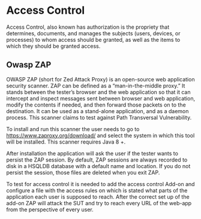 # Access Control

Access Control, also known has authorization is the propriety that determines, documents, and manages the subjects (users, devices, or processes) to whom access should be granted, as well as the items to which they should be granted access.


## Owasp ZAP

OWASP ZAP (short for Zed Attack Proxy) is an open-source web application security scanner. ZAP can be defined as a “man-in-the-middle proxy.” It stands between the tester’s browser and the web application so that it can intercept and inspect messages sent between browser and web application, modify the contents if needed, and then forward those packets on to the destination. It can be used as a stand-alone application, and as a daemon process. This scanner claims to test against Path Transversal Vulnerability.

To install and run this scanner the user needs to go to https://www.zaproxy.org/download/ and select the system in which this tool will be installed. This scanner requires Java 8 +.

After installation the application will ask the user if the tester wants to persist the ZAP session. By default, ZAP sessions are always recorded to disk in a HSQLDB database with a default name and location. If you do not persist the session, those files are deleted when you exit ZAP.

To test for access control it is needed to add the access control Add-on and configure a file with the access rules on which is stated what parts of the application each user is supposed to reach. After the correct set up of the add-on ZAP will attack the SUT and try to reach every URL of the web-app from the perspective of every user.